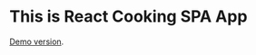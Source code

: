 # This is React Cooking SPA App
[Demo version](https://sidardzmitry.github.io/react-cooking-spa-app).

